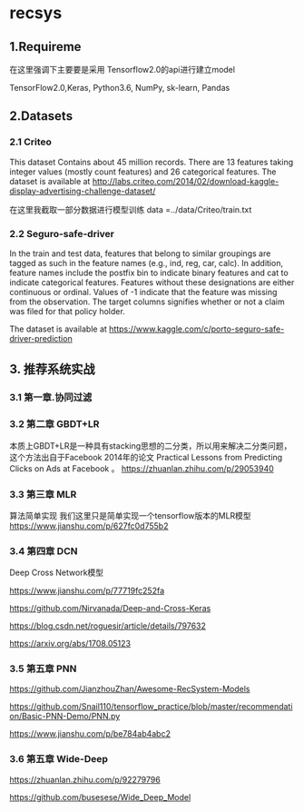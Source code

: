 # recsys

## 1.Requireme
在这里强调下主要要是采用 Tensorflow2.0的api进行建立model

TensorFlow2.0,Keras, Python3.6, NumPy, sk-learn, Pandas

## 2.Datasets

### 2.1 Criteo

This dataset Contains about 45 million records. There are 13 features taking integer values (mostly count features) and 26 categorical features.
The dataset is available at http://labs.criteo.com/2014/02/download-kaggle-display-advertising-challenge-dataset/

在这里我截取一部分数据进行模型训练 data =../data/Criteo/train.txt

### 2.2 Seguro-safe-driver

In the train and test data, features that belong to similar groupings are 
tagged as such in the feature names (e.g., ind, reg, car, calc). In addition, 
feature names include the postfix bin to indicate binary features and 
cat to indicate categorical features. Features without these designations 
are either continuous or ordinal. Values of -1 indicate that the feature was 
missing from the observation. The target columns signifies whether or not a 
claim was filed for that policy holder.

The dataset is available at https://www.kaggle.com/c/porto-seguro-safe-driver-prediction

## 3. 推荐系统实战

### 3.1 第一章.协同过滤

### 3.2 第二章 GBDT+LR

本质上GBDT+LR是一种具有stacking思想的二分类，所以用来解决二分类问题，这个方法出自于Facebook 2014年的论文 Practical Lessons from Predicting Clicks on Ads at Facebook 。
https://zhuanlan.zhihu.com/p/29053940

### 3.3 第三章 MLR

算法简单实现 我们这里只是简单实现一个tensorflow版本的MLR模型
https://www.jianshu.com/p/627fc0d755b2

### 3.4 第四章 DCN

Deep Cross Network模型

https://www.jianshu.com/p/77719fc252fa

https://github.com/Nirvanada/Deep-and-Cross-Keras

https://blog.csdn.net/roguesir/article/details/797632

https://arxiv.org/abs/1708.05123

### 3.5 第五章 PNN

https://github.com/JianzhouZhan/Awesome-RecSystem-Models

https://github.com/Snail110/tensorflow_practice/blob/master/recommendation/Basic-PNN-Demo/PNN.py

https://www.jianshu.com/p/be784ab4abc2


### 3.6 第五章 Wide-Deep

https://zhuanlan.zhihu.com/p/92279796

https://github.com/busesese/Wide_Deep_Model